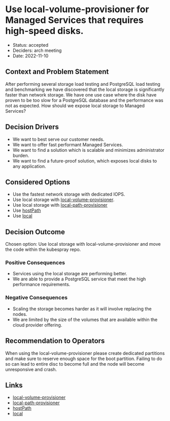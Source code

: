 # Use local-volume-provisioner for Managed Services that requires high-speed disks.

* Status: accepted
* Deciders: arch meeting
* Date: 2022-11-10

## Context and Problem Statement

After performing several storage load testing and PostgreSQL load testing and benchmarking we have discovered that the local storage is significantly faster than network storage.
We have one use case where the disk have proven to be too slow for a PostgreSQL database and the performance was not as expected.
How should we expose local storage to Managed Services?

## Decision Drivers

* We want to best serve our customer needs.
* We want to offer fast performant Managed Services.
* We want to find a solution which is scalable and minimizes administrator burden.
* We want to find a future-proof solution, which exposes local disks to any application.

## Considered Options

* Use the fastest network storage with dedicated IOPS.
* Use local storage with [local-volume-provisioner](https://github.com/kubernetes-sigs/sig-storage-local-static-provisioner).
* Use local storage with [local-path-provisioner](https://github.com/rancher/local-path-provisioner)
* Use [hostPath](https://kubernetes.io/docs/concepts/storage/volumes/#hostpath)
* Use [local](https://kubernetes.io/docs/concepts/storage/volumes/#local)

## Decision Outcome

Chosen option: Use local storage with local-volume-provisioner and move the code within the kubespray repo.

### Positive Consequences

* Services using the local storage are performing better.
* We are able to provide a PostgreSQL service that meet the high performance requirements.

### Negative Consequences

* Scaling the storage becomes harder as it will involve replacing the nodes.
* We are limited by the size of the volumes that are available within the cloud provider offering.

## Recommendation to Operators

When using the local-volume-provisioner please create dedicated partitions and make sure to reserve enough space for the boot partition. Failing to do so can lead to entire disc to become full and the node will become unresponsive and crash.

## Links

* [local-volume-provisioner](https://github.com/kubernetes-sigs/sig-storage-local-static-provisioner/tree/v2.5.0)
* [local-path-provisioner](https://github.com/rancher/local-path-provisioner)
* [hostPath](https://kubernetes.io/docs/concepts/storage/volumes/#hostpath)
* [local](https://kubernetes.io/docs/concepts/storage/volumes/#local)
